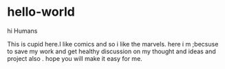 # hello-world

hi Humans

This is cupid here.I like comics and so i like the marvels.
here i m ;becsuse to save my work and get healthy discussion on my thought and ideas and project also .
hope you will make  it easy  for me.
